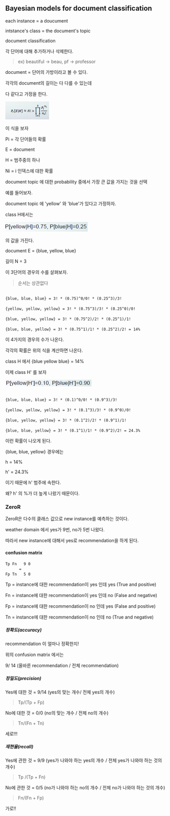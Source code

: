 ## Bayesian models for document classification

each instance = a doucument

intstance's class = the document's topic

document classification

각 단어에 대해 추가하거나 삭제한다.

> ex) beautiful -> beau, pf -> professor

document = 단어의 가방이라고 볼 수 있다.

각각의 document의 길이는 다 다를 수 있는데

다 같다고 가정을 한다.

![document_classification](./img/document_classification.PNG) <br>

이 식을 보자

Pi = 각 단어들의 확률

E = document

H = 범주중의 하나

Ni = i 인덱스에 대한 확률

document topic 에 대한 probability 중에서 가장 큰 값을 가지는 것을 선택

예를 들어보자.

document topic 에 'yellow' 와 'blue'가 있다고 가정하자.

class H에서는

![p_blue_yellow](./img/p_blue_yellow.PNG) <br>

의 값을 가진다.

document E = {blue, yellow, blue} 

길이 N = 3

이 3단어의 경우의 수를 살펴보자.

> 순서는 상관없다

~~~

{blue, blue, blue} = 3! * (0.75)^0/0! * (0.25^3)/3!

{yellow, yellow, yellow} = 3! * (0.75^3)/3! * (0.25^0)/0!

{blue, yellow, yellow} = 3! * (0.75^2)/2! * (0.25^1)/1!

{blue, blue, yellow} = 3! * (0.75^1)/1! * (0.25^2)/2! = 14%

~~~

이 4가지의 경우의 수가 나온다.

각각의 확률은 위의 식을 계산하면 나온다.

class H 에서 {blue yellow blue} = 14%

이제 class H' 를 보자

![H'](./img/H'.PNG) <br>

~~~

{blue, blue, blue} = 3! * (0.1)^0/0! * (0.9^3)/3!

{yellow, yellow, yellow} = 3! * (0.1^3)/3! * (0.9^0)/0!

{blue, yellow, yellow} = 3! * (0.1^2)/2! * (0.9^1)/1!

{blue, blue, yellow} = 3! * (0.1^1)/1! * (0.9^2)/2! = 24.3%

~~~

이런 확률이 나오게 된다.

{blue, blue, yellow} 경우에는

h = 14%

h' = 24.3%

이기 때문에 h' 범주에 속한다.

왜? h' 의 %가 더 높게 나왔기 때문이다.

### ZeroR

ZeroR은 다수의 클래스 값으로 new instance를 예측하는 것이다.

weather domain 에서 yes가 9번, no가 5번 나왔다.

따라서 new instance에 대해서 yes로 recommendation을 하게 된다.

#### confusion matrix

~~~
Tp Fn   9 0
      =
Fp Tn   5 0
~~~

Tp = instance에 대한 recommendation이 yes 인데 yes (True and positive)

Fn = instance에 대한 recommendation이 yes 인데 no (False and negative)

Fp = instance에 대한 recommendation이 no 인데 yes (False and positive)

Tn = instance에 대한 recommendation이 no 인데 no (True and negative)

##### 정확도(accuracy)

recommendation 이 얼마나 정확한지!

위의 confusion matrix 에서는

9/ 14 (올바른 recommendation / 전체 recommendation)

##### 정밀도(precision)

Yes에 대한 것 = 9/14 (yes의 맞는 개수/ 전체 yes의 개수)

> Tp/(Tp + Fp)

No에 대한 것 = 0/0 (no의 맞는 개수 / 전체 no의 개수)

> Tn/(Fn + Tn)

세로!!!

##### 재현율(recall)

Yes에 관한 것 = 9/9 (yes가 나와야 하는 yes의 개수 / 전체 yes가 나와야 하는 것의 개수)

> Tp /(Tp + Fn)

No에 관한 것 = 0/5 (no가 나와야 하는 no의 개수 / 전체 no가 나와야 하는 것의 개수)

> Fn/(Fn + Fp)

가로!!
